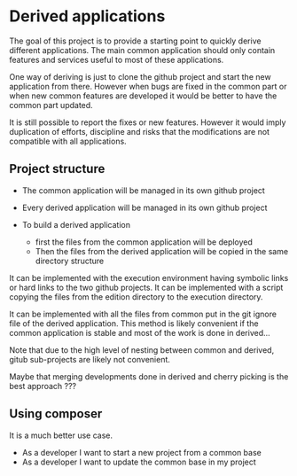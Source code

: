 # Derived applications

The goal of this project is to provide a starting point to quickly derive different applications. The main common application should only contain features and services useful to most of these applications.

One way of deriving is just to clone the github project and start the new application from there. However when bugs are fixed in the common part or when new common features are developed it would be better to have the common part updated.

It is still possible to report the fixes or new features. However it would imply duplication of efforts, discipline and risks that the modifications are not compatible with all applications.

## Project structure

* The common application will be managed in its own github project
* Every derived application will be managed in its own github project

* To build a derived application
    * first the files from the common application will be deployed
    * Then the files from the derived application will be copied in the same directory structure
    
It can be implemented with the execution environment having symbolic links or hard links to the two github projects. It can be implemented with a script copying the files from the edition directory to the execution directory.

It can be implemented with all the files from common put in the git ignore file of the derived application. This method is likely convenient if the common application is stable and most of the work is done in derived...

Note that due to the high level of nesting between common and derived, gitub sub-projects are likely not convenient.

Maybe that merging developments done in derived and cherry picking is the best approach ???

## Using composer

It is a much better use case.

- As a developer I want to start a new project from a common base
- As a developer I want to update the common base in my project




